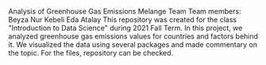 Analysis of Greenhouse Gas Emissions
Melange Team
Team members:
Beyza Nur Kebeli
Eda Atalay
This repository was created for the class "Introduction to Data Science" during 2021 Fall Term. In this project, we analyzed greenhouse gas emissions values for countries and factors behind it. We visualized the data using several packages and made commentary on the topic. For the files, repository can be checked.
